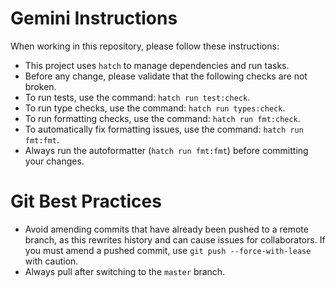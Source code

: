 # Gemini Instructions

When working in this repository, please follow these instructions:

- This project uses `hatch` to manage dependencies and run tasks.
- Before any change, please validate that the following checks are not broken.
- To run tests, use the command: `hatch run test:check`.
- To run type checks, use the command: `hatch run types:check`.
- To run formatting checks, use the command: `hatch run fmt:check`.
- To automatically fix formatting issues, use the command: `hatch run fmt:fmt`.
- Always run the autoformatter (`hatch run fmt:fmt`) before committing your changes.

# Git Best Practices

- Avoid amending commits that have already been pushed to a remote branch, as this rewrites history and can cause issues for collaborators. If you must amend a pushed commit, use `git push --force-with-lease` with caution.
- Always pull after switching to the `master` branch.